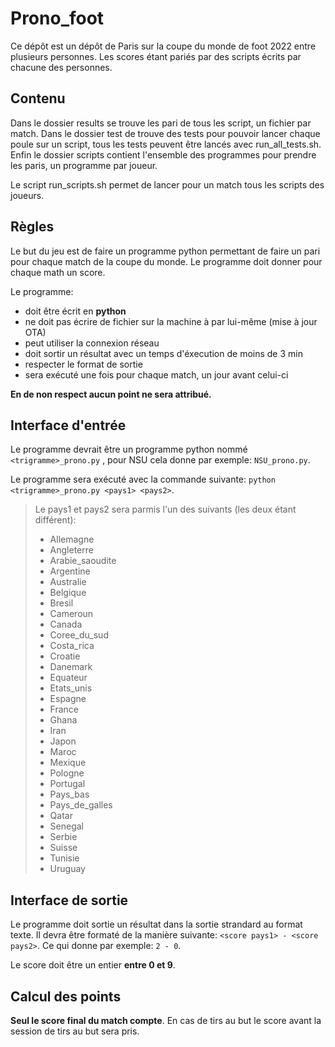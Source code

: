 # Prono_foot #

Ce dépôt est un dépôt de Paris sur la coupe du monde de foot 2022 entre plusieurs personnes. Les scores étant pariés par des scripts écrits par chacune des personnes. 

## Contenu ##

Dans le dossier results se trouve les pari de tous les script, un fichier par match. 
Dans le dossier test de trouve des tests pour pouvoir lancer chaque poule sur un script, tous les tests peuvent être lancés avec run_all_tests.sh. 
Enfin le dossier scripts contient l'ensemble des programmes pour prendre les paris, un programme par joueur. 

Le script run_scripts.sh permet de lancer pour un match tous les scripts des joueurs.  

## Règles ##

Le but du jeu est de faire un programme python permettant de faire un pari
pour chaque match de la coupe du monde. Le programme doit donner pour chaque
math un score.

Le programme:
* doit être écrit en **python**
* ne doit pas écrire de fichier sur la machine à par lui-même (mise à jour OTA)
* peut utiliser la connexion réseau
* doit sortir un résultat avec un temps d'éxecution de moins de 3 min
* respecter le format de sortie
* sera exécuté une fois pour chaque match, un jour avant celui-ci


**En de non respect aucun point ne sera attribué.**

## Interface d'entrée ##

Le programme devrait être un programme python nommé `<trigramme>_prono.py`
, pour NSU cela donne par exemple: `NSU_prono.py`.

Le programme sera exécuté avec la commande suivante: `python <trigramme>_prono.py <pays1> <pays2>`.

> Le pays1 et pays2 sera parmis l'un des suivants (les deux étant différent):
> * Allemagne
> * Angleterre
> * Arabie_saoudite
> * Argentine
> * Australie
> * Belgique
> * Bresil
> * Cameroun
> * Canada
> * Coree_du_sud
> * Costa_rica
> * Croatie
> * Danemark
> * Equateur
> * Etats_unis
> * Espagne
> * France
> * Ghana
> * Iran
> * Japon
> * Maroc
> * Mexique
> * Pologne
> * Portugal
> * Pays_bas
> * Pays_de_galles
> * Qatar
> * Senegal
> * Serbie
> * Suisse
> * Tunisie
> * Uruguay

## Interface de sortie ##

Le programme doit sortie un résultat dans la sortie strandard au format texte.
Il devra être formaté de la manière suivante: `<score pays1> - <score pays2>`. Ce qui donne par exemple: `2 - 0`.

 Le score doit être un entier **entre 0 et 9**.

 ## Calcul des points ##

**Seul le score final du match compte**. En cas de tirs au but le score avant la
 session de tirs au but sera pris.
